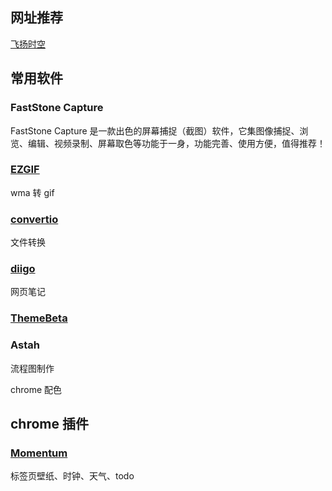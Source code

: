 ## 网址推荐

[飞扬时空](http://flyonzone.ys168.com/)

## 常用软件

### FastStone Capture

FastStone Capture 是一款出色的屏幕捕捉（截图）软件，它集图像捕捉、浏览、编辑、视频录制、屏幕取色等功能于一身，功能完善、使用方便，值得推荐！

### [EZGIF](https://ezgif.com/)

wma 转 gif

### [convertio](https://convertio.co/zh/)

文件转换

### [diigo](https://www.diigo.com/index)

网页笔记

### [ThemeBeta](https://www.themebeta.com/)

### Astah

流程图制作

chrome 配色

## chrome 插件

### [Momentum](https://chrome.google.com/webstore/detail/momentum/laookkfknpbbblfpciffpaejjkokdgca?hl=zh-CN)

标签页壁纸、时钟、天气、todo
